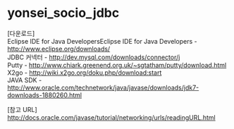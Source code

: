 yonsei_socio_jdbc
=================

[다운로드]  
Eclipse IDE for Java DevelopersEclipse IDE for Java Developers - http://www.eclipse.org/downloads/  
JDBC 커넥터 - http://dev.mysql.com/downloads/connector/j  
Putty - http://www.chiark.greenend.org.uk/~sgtatham/putty/download.html  
X2go - http://wiki.x2go.org/doku.php/download:start  
JAVA SDK - http://www.oracle.com/technetwork/java/javase/downloads/jdk7-downloads-1880260.html  
  
[참고 URL]  
http://docs.oracle.com/javase/tutorial/networking/urls/readingURL.html
